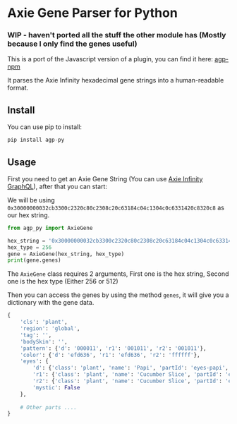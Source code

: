 # Axie Gene Parser for Python

### WIP - haven't ported all the stuff the other module has (Mostly because I only find the genes useful)

This is a port of the Javascript version of a plugin, you can find it here: [agp-npm](https://github.com/ShaneMaglangit/agp-npm)

It parses the Axie Infinity hexadecimal gene strings into a human-readable format.

## Install

You can use pip to install:

```python
pip install agp-py
```

## Usage

First you need to get an Axie Gene String (You can use [Axie Infinity GraphQL](https://axie-graphql.web.app/)), after that you can start:

We will be using `0x30000000032cb3300c2320c80c2308c20c63184c04c1304c0c6331420c8320c8` as our hex string.

```python
from agp_py import AxieGene

hex_string = '0x30000000032cb3300c2320c80c2308c20c63184c04c1304c0c6331420c8320c8'
hex_type = 256
gene = AxieGene(hex_string, hex_type)
print(gene.genes)
```

The `AxieGene` class requires 2 arguments, First one is the hex string, Second one is the hex type (Either 256 or 512)

Then you can access the genes by using the method `genes`, it will give you a dictionary with the gene data.

```python
{
    'cls': 'plant', 
    'region': 'global', 
    'tag': '', 
    'bodySkin': '', 
    'pattern': {'d': '000011', 'r1': '001011', 'r2': '001011'}, 
    'color': {'d': 'efd636', 'r1': 'efd636', 'r2': 'ffffff'}, 
    'eyes': {
        'd': {'class': 'plant', 'name': 'Papi', 'partId': 'eyes-papi', 'specialGenes': '', 'type': 'eyes'}, 
        'r1': {'class': 'plant', 'name': 'Cucumber Slice', 'partId': 'eyes-cucumber-slice', 'specialGenes': '', 'type': 'eyes'}, 
        'r2': {'class': 'plant', 'name': 'Cucumber Slice', 'partId': 'eyes-cucumber-slice', 'specialGenes': '', 'type': 'eyes'},
        'mystic': False
    }, 
    
    # Other parts ....
}
```